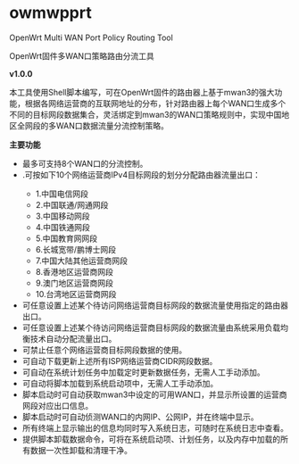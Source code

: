 # owmwpprt
OpenWrt Multi WAN Port Policy Routing Tool

OpenWrt固件多WAN口策略路由分流工具

**v1.0.0**

本工具使用Shell脚本编写，可在OpenWrt固件的路由器上基于mwan3的强大功能，根据各网络运营商的互联网地址的分布，针对路由器上每个WAN口生成多个不同的目标网段数据集合，灵活绑定到mwan3的WAN口策略规则中，实现中国地区全网段的多WAN口数据流量分流控制策略。

**主要功能**

<ul><li>最多可支持8个WAN口的分流控制。</li>
<li>.可按如下10个网络运营商IPv4目标网段的划分分配路由器流量出口：</li>
    <ul><li>1.中国电信网段</li>
    <li>2.中国联通/网通网段</li>
    <li>3.中国移动网段</li>
    <li>4.中国铁通网段</li>
    <li>5.中国教育网网段</li>
    <li>6.长城宽带/鹏博士网段</li>
    <li>7.中国大陆其他运营商网段</li>
    <li>8.香港地区运营商网段</li>
    <li>9.澳门地区运营商网段</li>
    <li>10.台湾地区运营商网段</li></ul>
<li>可任意设置上述某个待访问网络运营商目标网段的数据流量使用指定的路由器出口。</li>
<li>可任意设置上述某个待访问网络运营商目标网段的数据流量由系统采用负载均衡技术自动分配流量出口。</li>
<li>可禁止任意个网络运营商目标网段数据的使用。</li>
<li>可自动下载更新上述所有ISP网络运营商CIDR网段数据。</li>
<li>可自动在系统计划任务中加载定时更新数据任务，无需人工手动添加。</li>
<li>可自动将脚本加载到系统启动项中，无需人工手动添加。</li>
<li>脚本启动时可自动获取mwan3中设定的可用WAN口，并显示所设置的运营商网段对应出口信息。</li>
<li>脚本启动时可自动侦测WAN口的内网IP、公网IP，并在终端中显示。</li>
<li>所有终端上显示输出的信息均同时写入系统日志，可随时在系统日志中查看。</li>
<li>提供脚本卸载数据命令，可将在系统启动项、计划任务，以及内存中加载的所有数据一次性卸载和清理干净。</li></ul>

